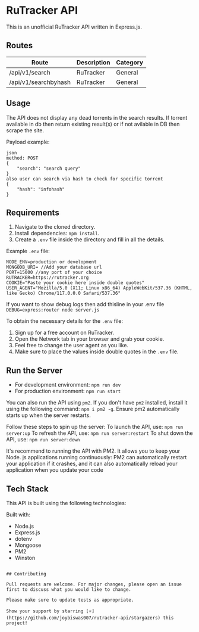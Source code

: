 # RuTracker API

This is an unofficial RuTracker API written in Express.js.

## Routes

| Route                | Description | Category |
| -------------------- | ----------- | -------- |
| /api/v1/search       | RuTracker   | General  |
| /api/v1/searchbyhash | RuTracker   | General  |

## Usage

The API does not display any dead torrents in the search results.
If torrent available in db then return existing result(s) or if not avilable
in DB then scrape the site.

Payload example:

```
json
method: POST
{
    "search": "search query"
}
also user can search via hash to check for specific torrent
{
    "hash": "infohash"
}
```

## Requirements

1. Navigate to the cloned directory.
2. Install dependencies: `npm install`.
3. Create a `.env` file inside the directory and fill in all the details.

Example `.env` file:

```
NODE_ENV=production or development
MONGODB_URI= //Add your database url
PORT=15000 //any port of your choice
RUTRACKER=https://rutracker.org
COOKIE="Paste your cookie here inside double quotes"
USER_AGENT="Mozilla/5.0 (X11; Linux x86_64) AppleWebKit/537.36 (KHTML, like Gecko) Chrome/117.0.0.0 Safari/537.36"
```
If you want to show debug logs then add thisline in your .env file
`DEBUG=express:router node server.js`

To obtain the necessary details for the `.env` file:

1. Sign up for a free account on RuTracker.
2. Open the Network tab in your browser and grab your cookie.
3. Feel free to change the user agent as you like.
4. Make sure to place the values inside double quotes in the `.env` file.

## Run the Server

- For development environment: `npm run dev`
- For production environment: `npm run start`

You can also run the API using `pm2`. If you don't have `pm2` installed, install it using the following command: `npm i pm2 -g`. Ensure pm2 automatically starts up when the server restarts.

Follow these steps to spin up the server:
To launch the API, use: `npm run server:up`
To refresh the API, use: `npm run server:restart`
To shut down the API, use: `npm run server:down`

It's recommend to running the API with PM2. It allows you to keep your Node. js applications running continuously: PM2 can automatically restart your application if it crashes, and it can also automatically reload your application when you update your code

## Tech Stack

This API is built using the following technologies:

Built with:

- Node.js
- Express.js
- dotenv
- Mongoose
- PM2
- Winston

```

## Contributing

Pull requests are welcome. For major changes, please open an issue first to discuss what you would like to change.

Please make sure to update tests as appropriate.

Show your support by starring [⭐️](https://github.com/joybiswas007/rutracker-api/stargazers) this project!
```
